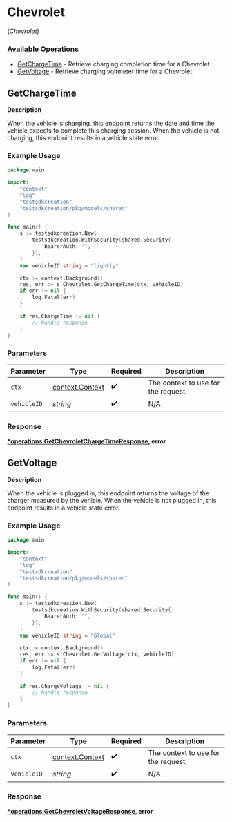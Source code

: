 # Chevrolet
(*Chevrolet*)

### Available Operations

* [GetChargeTime](#getchargetime) - Retrieve charging completion time for a Chevrolet.
* [GetVoltage](#getvoltage) - Retrieve charging voltmeter time for a Chevrolet.

## GetChargeTime

__Description__

When the vehicle is charging, this endpoint returns the date and time the vehicle expects to complete this charging session. When the vehicle is not charging, this endpoint results in a vehicle state error.

### Example Usage

```go
package main

import(
	"context"
	"log"
	"testsdkcreation"
	"testsdkcreation/pkg/models/shared"
)

func main() {
    s := testsdkcreation.New(
        testsdkcreation.WithSecurity(shared.Security{
            BearerAuth: "",
        }),
    )
    var vehicleID string = "lightly"

    ctx := context.Background()
    res, err := s.Chevrolet.GetChargeTime(ctx, vehicleID)
    if err != nil {
        log.Fatal(err)
    }

    if res.ChargeTime != nil {
        // handle response
    }
}
```

### Parameters

| Parameter                                             | Type                                                  | Required                                              | Description                                           |
| ----------------------------------------------------- | ----------------------------------------------------- | ----------------------------------------------------- | ----------------------------------------------------- |
| `ctx`                                                 | [context.Context](https://pkg.go.dev/context#Context) | :heavy_check_mark:                                    | The context to use for the request.                   |
| `vehicleID`                                           | *string*                                              | :heavy_check_mark:                                    | N/A                                                   |


### Response

**[*operations.GetChevroletChargeTimeResponse](../../models/operations/getchevroletchargetimeresponse.md), error**


## GetVoltage

__Description__

When the vehicle is plugged in, this endpoint returns the voltage of the charger measured by the vehicle. When the vehicle is not plugged in, this endpoint results in a vehicle state error.

### Example Usage

```go
package main

import(
	"context"
	"log"
	"testsdkcreation"
	"testsdkcreation/pkg/models/shared"
)

func main() {
    s := testsdkcreation.New(
        testsdkcreation.WithSecurity(shared.Security{
            BearerAuth: "",
        }),
    )
    var vehicleID string = "Global"

    ctx := context.Background()
    res, err := s.Chevrolet.GetVoltage(ctx, vehicleID)
    if err != nil {
        log.Fatal(err)
    }

    if res.ChargeVoltage != nil {
        // handle response
    }
}
```

### Parameters

| Parameter                                             | Type                                                  | Required                                              | Description                                           |
| ----------------------------------------------------- | ----------------------------------------------------- | ----------------------------------------------------- | ----------------------------------------------------- |
| `ctx`                                                 | [context.Context](https://pkg.go.dev/context#Context) | :heavy_check_mark:                                    | The context to use for the request.                   |
| `vehicleID`                                           | *string*                                              | :heavy_check_mark:                                    | N/A                                                   |


### Response

**[*operations.GetChevroletVoltageResponse](../../models/operations/getchevroletvoltageresponse.md), error**

